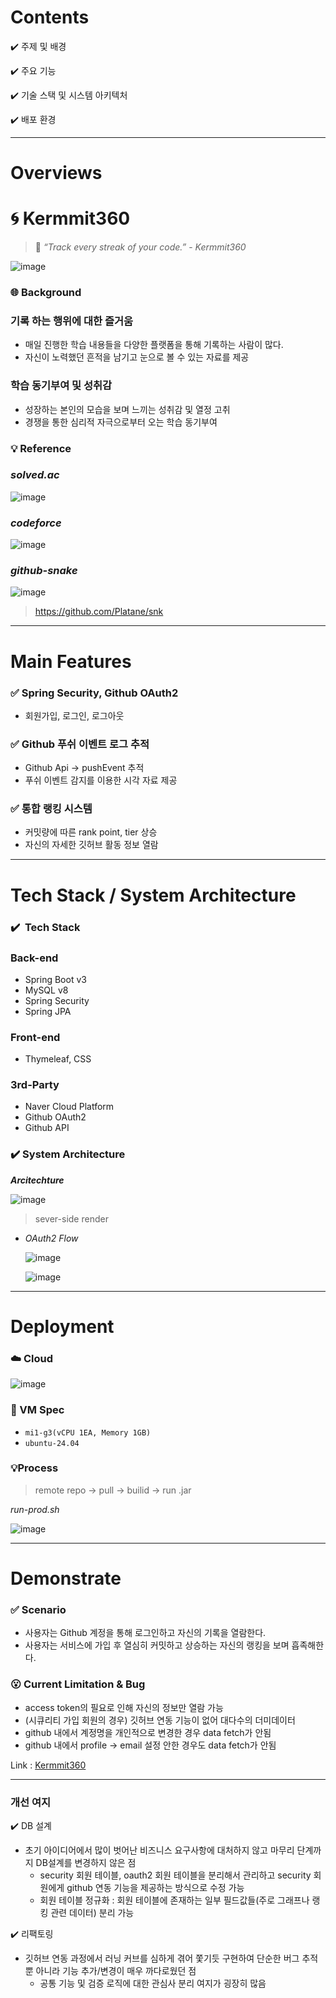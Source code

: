 # Contents

✔️ 주제 및 배경

✔️ 주요 기능

✔️ 기술 스택 및 시스템 아키텍처

✔️ 배포 환경

---
# Overviews

# 🌀 Kermmit360

> 🐸 *“Track every streak of your code.”*      - *Kermmit360*
> 

![image](https://github.com/user-attachments/assets/5c6cc357-afe1-40ce-8ca1-35c13b0ff174)


### 🌐 Background

### 기록 하는 행위에 대한 즐거움

- 매일 진행한 학습 내용들을 다양한 플랫폼을 통해 기록하는 사람이 많다.
- 자신이 노력했던 흔적을 남기고 눈으로 볼 수 있는 자료를 제공

### 학습 동기부여 및 성취감

- 성장하는 본인의 모습을 보며 느끼는 성취감 및 열정 고취
- 경쟁을 통한 심리적 자극으로부터 오는 학습 동기부여

### 💡 Reference

### *solved.ac*

![image](https://github.com/user-attachments/assets/e254dfc5-bc59-4e83-a8a1-66f3f7803916)

### *codeforce*

![image](https://github.com/user-attachments/assets/1458047c-feef-45fd-a385-ca34f3a7241b)

### *github-snake*

![image](https://github.com/user-attachments/assets/888b1209-1e98-40d3-b9e6-71a7638b9750)

> https://github.com/Platane/snk
> 
---
# Main Features

### ✅ Spring Security, Github OAuth2

- 회원가입, 로그인, 로그아웃

### ✅ Github 푸쉬 이벤트 로그 추적

- Github Api → pushEvent 추적
- 푸쉬 이벤트 감지를 이용한 시각 자료 제공

### ✅ 통합 랭킹 시스템

- 커밋량에 따른 rank point, tier 상승
- 자신의 자세한 깃허브 활동 정보 열람
---
# Tech Stack / System Architecture

### ✔️  Tech Stack

### Back-end

- Spring Boot v3
- MySQL v8
- Spring Security
- Spring JPA

### Front-end

- Thymeleaf, CSS

### 3rd-Party

- Naver Cloud Platform
- Github OAuth2
- Github API

### ✔️ System Architecture

***Arcitechture***

![image](https://github.com/user-attachments/assets/674cdea7-c7eb-47cd-998a-286df07dc792)

> sever-side render
> 

- *OAuth2 Flow*
    
    ![image](https://github.com/user-attachments/assets/6877c25b-ce4d-4d13-8bd8-311f77bd6378)
    
    ![image](https://github.com/user-attachments/assets/9fe4cf36-063f-456b-aa34-bb59fd161c0c)
    
---
# Deployment

### ☁️ Cloud

![image](https://github.com/user-attachments/assets/81e936ad-aba7-4cf2-a32e-2fc93e0a00e1)

### 📠 VM Spec

- `mi1-g3(vCPU 1EA, Memory 1GB)`
- `ubuntu-24.04`

### 💡Process

> remote repo → pull → builid → run .jar
> 

*run-prod.sh*

![image](https://github.com/user-attachments/assets/1a109aa5-4adf-425e-beca-afc49370dbf8)

---
# Demonstrate



### ✅ Scenario

- 사용자는 Github 계정을 통해 로그인하고 자신의 기록을 열람한다.
- 사용자는 서비스에 가입 후 열심히 커밋하고 상승하는 자신의 랭킹을 보며 흡족해한다.

### 😮 Current Limitation & Bug

- access token의 필요로 인해 자신의 정보만 열람 가능
- (시큐리티 가입 회원의 경우) 깃허브 연동 기능이 없어 대다수의 더미데이터
- github 내에서 계정명을 개인적으로 변경한 경우 data fetch가 안됨
- github 내에서 profile → email 설정 안한 경우도 data fetch가 안됨

Link : [Kermmit360](http://175.45.204.118:8081/auth/signin) 

---

### 개선 여지

✔️ DB 설계
- 초기 아이디어에서 많이 벗어난 비즈니스 요구사항에 대처하지 않고 마무리 단계까지 DB설계를 변경하지 않은 점
    - security 회원 테이블, oauth2 회원 테이블을 분리해서 관리하고 security 회원에게 github 연동 기능을 제공하는 방식으로 수정 가능
    - 회원 테이블 정규화 : 회원 테이블에 존재하는 일부 필드값들(주로 그래프나 랭킹 관련 데이터) 분리 가능


✔️ 리팩토링
- 깃허브 연동 과정에서 러닝 커브를 심하게 겪어 쫓기듯 구현하여 단순한 버그 추적 뿐 아니라 기능 추가/변경이 매우 까다로웠던 점
    - 공통 기능 및 검증 로직에 대한 관심사 분리 여지가 굉장히 많음
  

